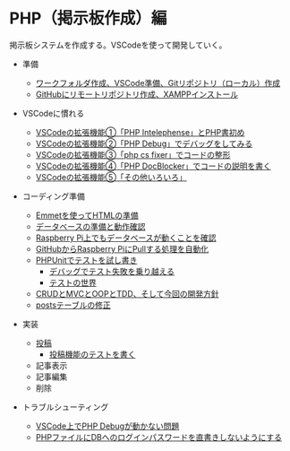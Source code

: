 # PHP（掲示板作成）編

掲示板システムを作成する。VSCodeを使って開発していく。

* 準備
  * [ワークフォルダ作成、VSCode準備、Gitリポジトリ（ローカル）作成](preparation.html)
  * [GitHubにリモートリポジトリ作成、XAMPPインストール](preparation2.html)
* VSCodeに慣れる

  * [VSCodeの拡張機能①「PHP Intelephense」とPHP書初め](startphp.html)
  * [VSCodeの拡張機能②「PHP Debug」でデバッグをしてみる](debug.html)
  * [VSCodeの拡張機能③「php cs fixer」でコードの整形](fixcode.html)
  * [VSCodeの拡張機能④「PHP DocBlocker」でコードの説明を書く](docblock.html)
  * [VSCodeの拡張機能⑤「その他いろいろ」](otherextensions.html)
* コーディング準備
  * [Emmetを使ってHTMLの準備](htmlform.html)
  * [データベースの準備と動作確認](makedb.html)
  * [Raspberry Pi上でもデータベースが動くことを確認](onraspberrypi.html)
  * [GitHubからRaspberry PiにPullする処理を自動化](autopull.html)
  * [PHPUnitでテストを試し書き](phpunit.html)
    * [デバッグでテスト失敗を乗り越える](testanddebug.html)
    * [テストの世界](testcoverage.html)
  * [CRUDとMVCとOOPとTDD、そして今回の開発方針](crudmvcooptdd.html)
  * [postsテーブルの修正](fixpoststable.html)
* 実装
  * [投稿](post.html)
    * [投稿機能のテストを書く](posttest.html)
  * 記事表示
  * 記事編集
  * 削除
* トラブルシューティング
  
  * [VSCode上でPHP Debugが動かない問題](troubleshooting1.html)
  * [PHPファイルにDBへのログインパスワードを直書きしないようにする](hidepassword.html)


